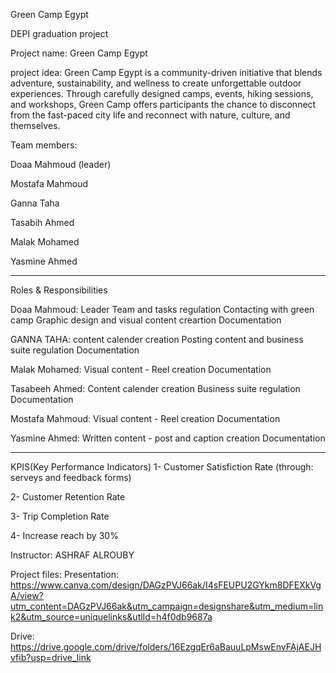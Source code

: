  Green Camp Egypt


DEPI graduation project

Project name: Green Camp Egypt

project idea: Green Camp Egypt is a community-driven initiative that
blends adventure, sustainability, and wellness to create
unforgettable outdoor experiences. Through carefully
designed camps, events, hiking sessions, and workshops,
Green Camp offers participants the chance to disconnect
from the fast-paced city life and reconnect with nature,
culture, and themselves.

 
Team members:

Doaa Mahmoud  (leader)

Mostafa Mahmoud

Ganna Taha

Tasabih Ahmed

Malak Mohamed

Yasmine Ahmed



------------------------------------------------------------


Roles & Responsibilities 

Doaa Mahmoud:  Leader
Team and tasks regulation
Contacting with green camp
Graphic design and visual
content creartion 
Documentation


GANNA TAHA: 
content calender creation 
Posting content and
business suite regulation
Documentation


Malak Mohamed:
Visual content - Reel
creation
Documentation


Tasabeeh Ahmed:
Content calender creation
Business suite regulation
Documentation



Mostafa Mahmoud:
Visual content - Reel
creation
Documentation


Yasmine Ahmed:
Written content - post
and caption creation
Documentation



------------------------------------------------------------



KPIS(Key Performance Indicators)
1- Customer Satisfiction Rate (through: serveys and feedback forms)

2- Customer Retention Rate

3- Trip Completion Rate

4- Increase reach by 30%



Instructor: ASHRAF ALROUBY

Project files:
Presentation: 
https://www.canva.com/design/DAGzPVJ66ak/I4sFEUPU2GYkm8DFEXkVgA/view?utm_content=DAGzPVJ66ak&utm_campaign=designshare&utm_medium=link2&utm_source=uniquelinks&utlId=h4f0db9687a

Drive:
https://drive.google.com/drive/folders/16EzgqEr6aBauuLpMswEnvFAjAEJHvfib?usp=drive_link 



